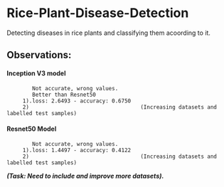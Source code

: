 # Rice-Plant-Disease-Detection
Detecting diseases in rice plants and classifying them acoording to it.

## Observations:
  #### Inception V3 model
            Not accurate, wrong values. 
            Better than Resnet50
         1).loss: 2.6493 - accuracy: 0.6750
         2)                                   (Increasing datasets and labelled test samples)
  #### Resnet50 Model
            Not accurate, wrong values.
         1).loss: 1.4497 - accuracy: 0.4122
         2)                                   (Increasing datasets and labelled test samples)
***(Task: Need to include and improve more datasets).***
